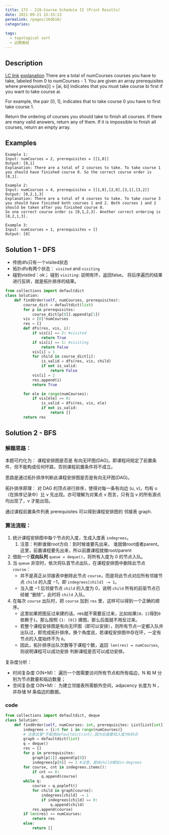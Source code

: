 ```yaml
---
title: 173 - 210-Course Schedule II (Print Results)
date: 2021-09-21 15:33:13
permalink: /pages/16db16/
categories:
  
tags:
  - topological sort
  - 近期面经
---
```

## Description
[LC link](https://leetcode.com/problems/course-schedule-ii/)
  [explanation](http://zxi.mytechroad.com/blog/graph/leetcode-210-course-schedule-ii/)
There are a total of numCourses courses you have to take, labeled from 0 to numCourses - 1. You are given an array prerequisites where prerequisites[i] = [ai, bi] indicates that you must take course bi first if you want to take course ai.

For example, the pair [0, 1], indicates that to take course 0 you have to first take course 1.

Return the ordering of courses you should take to finish all courses. If there are many valid answers, return any of them. If it is impossible to finish all courses, return an empty array.

## Examples
```
Example 1:
Input: numCourses = 2, prerequisites = [[1,0]]
Output: [0,1]
Explanation: There are a total of 2 courses to take. To take course 1 you should have finished course 0. So the correct course order is [0,1].

Example 2:
Input: numCourses = 4, prerequisites = [[1,0],[2,0],[3,1],[3,2]]
Output: [0,2,1,3]
Explanation: There are a total of 4 courses to take. To take course 3 you should have finished both courses 1 and 2. Both courses 1 and 2 should be taken after you finished course 0.
So one correct course order is [0,1,2,3]. Another correct ordering is [0,2,1,3].

Example 3:
Input: numCourses = 1, prerequisites = []
Output: [0]
```
## Solution 1 - DFS
- 传统dfs只有一个visited状态
- 拓扑dfs有两个状态： `visited` and `visiting`
- 碰到visited：ok； 碰到  `visiting`: 说明有环，返回false。
将后序遍历的结果进行反转，就是拓扑排序的结果。
```python
from collections import defaultdict
class Solution:
    def findOrder(self, numCourses, prerequisites):
        course_dict = defaultdict(list)
        for p in prerequisites:
            course_dict[p[0]].append(p[1])
        vis = [0]*numCourses
        res = []
        def dfs(res, vis, i):
            if vis[i] == 2: #visited
                return True
            if vis[i] == 1: #visiting
                return False
            vis[i] = 1
            for child in course_dict[i]:
                is_valid = dfs(res, vis, child)
                if not is_valid:
                    return False
            vis[i] = 2
            res.append(i)
            return True

        for ele in range(numCourses):
            if vis[ele] == 0:
                is_valid = dfs(res, vis, ele)
                if not is_valid:
                    return []
        return res
```

## Solution 2 - BFS
### 解题思路：
本题可约化为： 课程安排图是否是 有向无环图(DAG)。即课程间规定了前置条件，但不能构成任何环路，否则课程前置条件将不成立。

思路是通过拓扑排序判断此课程安排图是否是有向无环图(DAG)。 

拓扑排序原理： 对 DAG 的顶点进行排序，使得对每一条有向边 (u, v)，均有 u（在排序记录中）比 v 先出现。亦可理解为对某点 v 而言，只有当 v 的所有源点均出现了，v 才能出现。

通过课程前置条件列表 prerequisites 可以得到课程安排图的 邻接表 graph.

### 算法流程：
1. 统计课程安排图中每个节点的入度，生成入度表 `indegrees`。
	1. 注意：判断谁做root方向：到时候谁要先出来， 谁就做root或者parent。这里，前置课程要先出来，所以前置课程就做root/parent
2. 借助一个**双向队列** `queue = deque()`，将所有入度为 0 的节点入队。
3. 当 `queue` 非空时，依次将队首节点出队，在课程安排图中删除此节点 `course`：
	- 并不是真正从邻接表中删除此节点 `course`，而是将此节点对应所有邻接节点 `child` 的入度 −1，即 `indegrees[child] -= 1`。
	- 当入度 −1 后邻接节点 `child` 的入度为 0，说明 `child` 所有的前驱节点已经被 “删除”，此时将 `child` 入队。	
4. 在每次 `course` 出队时，把 `course` 加到 `res` 里，这样可以得到一个正确的顺序。
	- 这里如果把图反过来建的话，res就不需要反过来，比如如果`[0，1]`得到`0`依赖于`1`，那么按照 `{1: [0]}` 建图，那么后面就不用反过来。
	- 若整个课程安排图是有向无环图（即可以安排），则所有节点一定都入队并出队过，即完成拓扑排序。换个角度说，若课程安排图中存在环，一定有节点的入度始终不为 `0`。
	- 因此，拓扑排序出队次数等于课程个数，返回` len(res) = numCourses`, 则说明课程可以成功安排 判断课程是否可以成功安排。
	
复杂度分析：
- 时间复杂度 O(N+M)： 遍历一个图需要访问所有节点和所有临边，N 和 M 分别为节点数量和临边数量；
- 空间复杂度 O(N+M)： 为建立邻接表所需额外空间，adjacency 长度为 N ，并存储 M 条临边的数据。

### code
```python
from collections import defaultdict, deque
class Solution:
    def findOrder(self, numCourses: int, prerequisites: List[List[int]]) -> List[int]:
        indegrees = {i:0 for i in range(numCourses)} 
        # 注意这里^不能用defaultdict(int),因为后面要找入度为0的点
        graph = defaultdict(list)
        q = deque()
        res = []
        for p in prerequisites:
            graph[p[1]].append(p[0])
            indegrees[p[0]] += 1 #注意，是给child增加in-degrees
        for course, cnt in indegrees.items():
            if cnt == 0:
                q.append(course)
        while q:
            course = q.popleft()
            for child in graph[course]:
                indegrees[child] -= 1
                if indegrees[child] == 0:
                    q.append(child)
            res.append(course)
        if len(res) == numCourses:
            return res 
        else:
            return []
```
